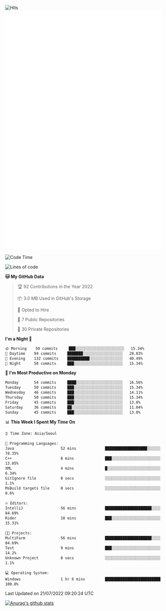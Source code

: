 ![Hits](https://hits.seeyoufarm.com/api/count/incr/badge.svg?url=https%3A%2F%2Fgithub.com%2Fkokose1234&count_bg=%2379C83D&title_bg=%23555555&icon=apple.svg&icon_color=%23E7E7E7&title=hits&edge_flat=false)
<br/>
![Metrics](https://github.com/kokose1234/kokose1234/blob/main/github-metrics.svg)

<!--START_SECTION:waka-->
![Code Time](http://img.shields.io/badge/Code%20Time-655%20hrs%201%20min-blue)

![Lines of code](https://img.shields.io/badge/From%20Hello%20World%20I%27ve%20Written-942%20Thousand%20lines%20of%20code-blue)

**🐱 My GitHub Data** 

> 🏆 92 Contributions in the Year 2022
 > 
> 📦 3.0 MB Used in GitHub's Storage 
 > 
> 💼 Opted to Hire
 > 
> 📜 7 Public Repositories 
 > 
> 🔑 30 Private Repositories  
 > 
**I'm a Night 🦉** 

```text
🌞 Morning    50 commits     ███░░░░░░░░░░░░░░░░░░░░░░   15.34% 
🌆 Daytime    94 commits     ███████░░░░░░░░░░░░░░░░░░   28.83% 
🌃 Evening    132 commits    ██████████░░░░░░░░░░░░░░░   40.49% 
🌙 Night      50 commits     ███░░░░░░░░░░░░░░░░░░░░░░   15.34%

```
📅 **I'm Most Productive on Monday** 

```text
Monday       54 commits     ████░░░░░░░░░░░░░░░░░░░░░   16.56% 
Tuesday      50 commits     ███░░░░░░░░░░░░░░░░░░░░░░   15.34% 
Wednesday    46 commits     ███░░░░░░░░░░░░░░░░░░░░░░   14.11% 
Thursday     50 commits     ███░░░░░░░░░░░░░░░░░░░░░░   15.34% 
Friday       45 commits     ███░░░░░░░░░░░░░░░░░░░░░░   13.8% 
Saturday     36 commits     ██░░░░░░░░░░░░░░░░░░░░░░░   11.04% 
Sunday       45 commits     ███░░░░░░░░░░░░░░░░░░░░░░   13.8%

```


📊 **This Week I Spent My Time On** 

```text
⌚︎ Time Zone: Asia/Seoul

💬 Programming Languages: 
Java                     52 mins             ███████████████████░░░░░░   78.35% 
C++                      8 mins              ███░░░░░░░░░░░░░░░░░░░░░░   13.05% 
XML                      4 mins              █░░░░░░░░░░░░░░░░░░░░░░░░   6.34% 
GitIgnore file           0 secs              ░░░░░░░░░░░░░░░░░░░░░░░░░   1.1% 
MsBuild targets file     0 secs              ░░░░░░░░░░░░░░░░░░░░░░░░░   0.6%

🔥 Editors: 
IntelliJ                 56 mins             █████████████████████░░░░   84.69% 
Rider                    10 mins             ███░░░░░░░░░░░░░░░░░░░░░░   15.31%

🐱‍💻 Projects: 
MultiFarm                56 mins             █████████████████████░░░░   84.69% 
Test                     9 mins              ███░░░░░░░░░░░░░░░░░░░░░░   14.2% 
Unknown Project          0 secs              ░░░░░░░░░░░░░░░░░░░░░░░░░   1.1%

💻 Operating System: 
Windows                  1 hr 6 mins         █████████████████████████   100.0%

```


 Last Updated on 21/07/2022 09:20:24 UTC
<!--END_SECTION:waka-->

[![Anurag's github stats](https://github-readme-stats.vercel.app/api?username=kokose1234&theme=dracula)](https://github.com/anuraghazra/github-readme-stats)



	

